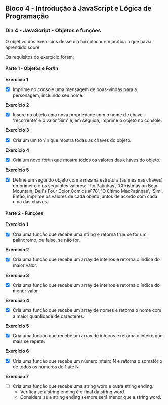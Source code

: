 ## Bloco 4 - Introdução à JavaScript e Lógica de Programação
### Dia 4 - JavaScript - Objetos e funções

O objetivo dos exercícios desse dia foi colocar em prática o que havia aprendido sobre

Os requisitos do exercí­cio foram:

#### Parte 1 - Objetos e For/In

**Exercício 1**
- [x] Imprime no console uma mensagem de boas-vindas para a personagem, incluindo seu nome.

**Exercício 2**
- [x] Insere no objeto uma nova propriedade com o nome de chave 'recorrente' e o valor 'Sim' e, em seguida, imprime o objeto no console.

**Exercício 3**
- [x] Cria um um for/in que mostra todas as chaves do objeto.

**Exercício 4**
- [x] Cria um novo for/in que mostra todos os valores das chaves do objeto.

**Exercício 5**
- [x] Define um segundo objeto com a mesma estrutura (as mesmas chaves) do primeiro e os seguintes valores: 'Tio Patinhas', 'Christmas on Bear Mountain, Dell's Four Color Comics #178', 'O último MacPatinhas', 'Sim'. Então, imprime os valores de cada objeto juntos de acordo com cada uma das chaves.

#### Parte 2 - Funções

**Exercício 1**
- [x] Cria uma função que recebe uma string e retorna true se for um palíndromo, ou false, se não for.

**Exercício 2**
- [x] Cria uma função que recebe um array de inteiros e retorna o índice do maior valor.

**Exercício 3**
- [x] Cria uma função que recebe um array de inteiros e retorna o índice do menor valor.

**Exercício 4**
- [x] Cria uma função que recebe um array de nomes e retorna o nome com a maior quantidade de caracteres.

**Exercício 5**
- [x] Cria uma função que recebe um array de inteiros e retorna o inteiro que mais se repete.

**Exercício 6**
- [x] Cria uma função que recebe um número inteiro N e retorna o somatório de todos os números de 1 até N.

**Exercício 7**
- [ ] Cria uma função que recebe uma string word e outra string ending. 
  - Verifica se a string ending é o final da string word. 
  - Considera se a string ending sempre será menor que a string word.
